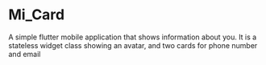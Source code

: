 # Mi_Card
 A simple flutter mobile application that shows information about you. It is a stateless widget class showing an avatar, and two cards for phone number and email
